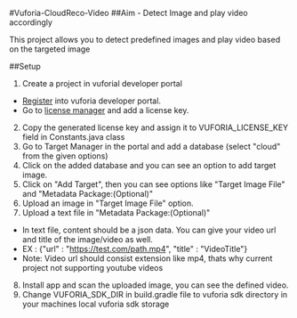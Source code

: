 #Vuforia-CloudReco-Video
##Aim - Detect Image and play video accordingly

This project allows you to detect predefined images and play video based on the targeted image

##Setup
1. Create a project in vuforial developer portal
  * [Register](https://developer.vuforia.com/user/register) into vuforia developer portal.
  * Go to [license manager](https://developer.vuforia.com/targetmanager/licenseManager/licenseListing) and add a license key.
2. Copy the generated license key and assign it to VUFORIA_LICENSE_KEY field in Constants.java class
3. Go to Target Manager in the portal and add a database (select "cloud" from the given options)
4. Click on the added database and you can see an option to add target image.
5. Click on "Add Target", then you can see options like "Target Image File" and "Metadata Package:(Optional)"
6. Upload an image in "Target Image File" option.
7. Upload a text file in "Metadata Package:(Optional)"
  * In text file, content should be a json data. You can give your video url and title of the image/video as well.
  * EX : {"url" : "https://test.com/path.mp4", "title" : "VideoTitle"}
  * Note: Video url should consist extension like mp4, thats why current project not supporting youtube videos
8. Install app and scan the uploaded image, you can see the defined video.
9. Change VUFORIA_SDK_DIR in build.gradle file to vuforia sdk directory in your machines local vuforia sdk storage
